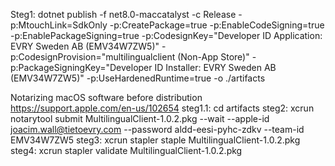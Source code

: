 Steg1:
dotnet publish -f net8.0-maccatalyst -c Release -p:MtouchLink=SdkOnly -p:CreatePackage=true -p:EnableCodeSigning=true -p:EnablePackageSigning=true -p:CodesignKey="Developer ID Application: EVRY Sweden AB (EMV34W7ZW5)" -p:CodesignProvision="multilingualclient (Non-App Store)" -p:PackageSigningKey="Developer ID Installer: EVRY Sweden AB (EMV34W7ZW5)" -p:UseHardenedRuntime=true  -o ./artifacts

Notarizing macOS software before distribution
https://support.apple.com/en-us/102654
steg1.1:
cd artifacts
steg2:
xcrun notarytool submit MultilingualClient-1.0.2.pkg --wait --apple-id joacim.wall@tietoevry.com --password aldd-eesi-pyhc-zdkv --team-id EMV34W7ZW5
steg3:
xcrun stapler staple MultilingualClient-1.0.2.pkg
steg4:
xcrun stapler validate MultilingualClient-1.0.2.pkg